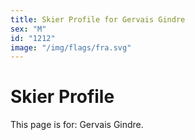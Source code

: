 ```yaml
---
title: Skier Profile for Gervais Gindre
sex: "M"
id: "1212"
image: "/img/flags/fra.svg" 
---
```


# Skier Profile

This page is for: Gervais Gindre.
    
